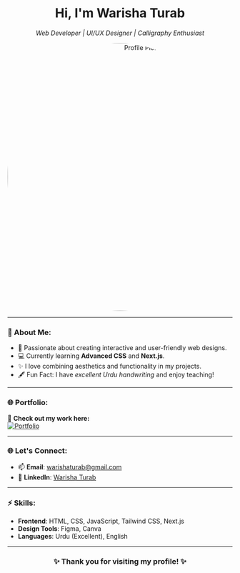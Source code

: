 <!-- Header Section -->
<div align="center">
   <h1>Hi, I'm Warisha Turab</h1>
  <p><em>Web Developer | UI/UX Designer | Calligraphy Enthusiast</em></p>
  <img src="https://www.google.com/url?sa=i&url=https%3A%2F%2Fwww.digitalsilk.com%2Fdigital-trends%2Fwebsite-development-process%2F&psig=AOvVaw1DOxfDEHL8pHsd1fr9sQFO&ust=1759998888735000&source=images&cd=vfe&opi=89978449&ved=0CBUQjRxqFwoTCPDO2YmZlJADFQAAAAAdAAAAABAM" alt="Profile Picture" style="border-radius:50%" width="600">
 
</div>

---

### 👀 About Me:
- 🌟 Passionate about creating interactive and user-friendly web designs.  
- 💻 Currently learning **Advanced CSS** and **Next.js**.  
- ✨ I love combining aesthetics and functionality in my projects.  
- 🖋️ Fun Fact: I have *excellent Urdu handwriting* and enjoy teaching!  

---

### 🌐 Portfolio:
🎨 **Check out my work here:**  
[![Portfolio](https://img.shields.io/badge/My_Portfolio-Click_Here-blue?style=for-the-badge&logo=vercel)](https://personal-portfolio-with-nextjs-two.vercel.app/)  

---

### 🌐 Let's Connect:
- 📫 **Email**: [warishaturab@gmail.com](mailto:warishaturab@gmail.com)  
- 💼 **LinkedIn**: [Warisha Turab](https://www.linkedin.com/in/warisha-turab-8666b82b6?utm_source=share&utm_campaign=share_via&utm_content=profile&utm_medium=android_app)  

---

### ⚡ Skills:
- **Frontend**: HTML, CSS, JavaScript, Tailwind CSS, Next.js  
- **Design Tools**: Figma, Canva  
- **Languages**: Urdu (Excellent), English  

---

<div align="center">
  <h3>✨ Thank you for visiting my profile! ✨</h3>
</div>


<!---
warisha234/warisha234 is a ✨ special ✨ repository because its `README.md` (this file) appears on your GitHub profile.
You can click the Preview link to take a look at your changes.
--->
